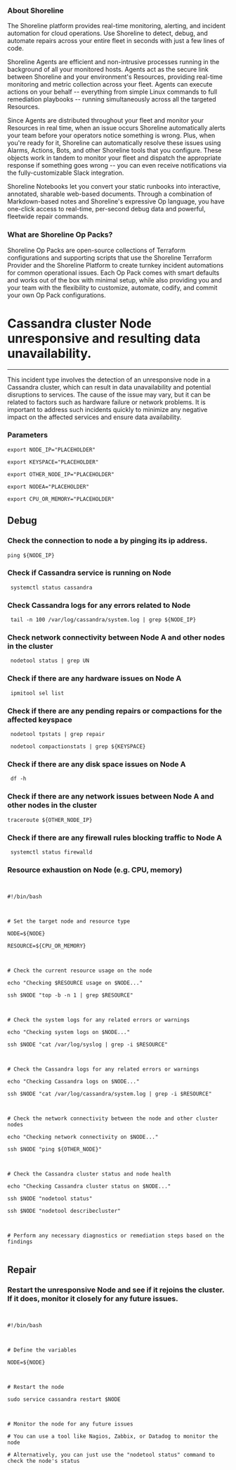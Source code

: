 
### About Shoreline
The Shoreline platform provides real-time monitoring, alerting, and incident automation for cloud operations. Use Shoreline to detect, debug, and automate repairs across your entire fleet in seconds with just a few lines of code.

Shoreline Agents are efficient and non-intrusive processes running in the background of all your monitored hosts. Agents act as the secure link between Shoreline and your environment's Resources, providing real-time monitoring and metric collection across your fleet. Agents can execute actions on your behalf -- everything from simple Linux commands to full remediation playbooks -- running simultaneously across all the targeted Resources.

Since Agents are distributed throughout your fleet and monitor your Resources in real time, when an issue occurs Shoreline automatically alerts your team before your operators notice something is wrong. Plus, when you're ready for it, Shoreline can automatically resolve these issues using Alarms, Actions, Bots, and other Shoreline tools that you configure. These objects work in tandem to monitor your fleet and dispatch the appropriate response if something goes wrong -- you can even receive notifications via the fully-customizable Slack integration.

Shoreline Notebooks let you convert your static runbooks into interactive, annotated, sharable web-based documents. Through a combination of Markdown-based notes and Shoreline's expressive Op language, you have one-click access to real-time, per-second debug data and powerful, fleetwide repair commands.

### What are Shoreline Op Packs?
Shoreline Op Packs are open-source collections of Terraform configurations and supporting scripts that use the Shoreline Terraform Provider and the Shoreline Platform to create turnkey incident automations for common operational issues. Each Op Pack comes with smart defaults and works out of the box with minimal setup, while also providing you and your team with the flexibility to customize, automate, codify, and commit your own Op Pack configurations.

# Cassandra cluster Node unresponsive and resulting data unavailability.
---

This incident type involves the detection of an unresponsive node in a Cassandra cluster, which can result in data unavailability and potential disruptions to services. The cause of the issue may vary, but it can be related to factors such as hardware failure or network problems. It is important to address such incidents quickly to minimize any negative impact on the affected services and ensure data availability.

### Parameters
```shell
export NODE_IP="PLACEHOLDER"

export KEYSPACE="PLACEHOLDER"

export OTHER_NODE_IP="PLACEHOLDER"

export NODEA="PLACEHOLDER"

export CPU_OR_MEMORY="PLACEHOLDER"

```

## Debug

### Check the connection to node a by pinging its ip address.
```shell
ping ${NODE_IP}
```

### Check if Cassandra service is running on Node
```shell
 systemctl status cassandra
```

### Check Cassandra logs for any errors related to Node 
```shell
 tail -n 100 /var/log/cassandra/system.log | grep ${NODE_IP}
```

### Check network connectivity between Node A and other nodes in the cluster
```shell
 nodetool status | grep UN
```

### Check if there are any hardware issues on Node A
```shell
 ipmitool sel list
```

### Check if there are any pending repairs or compactions for the affected keyspace
```shell
 nodetool tpstats | grep repair

 nodetool compactionstats | grep ${KEYSPACE}
```

### Check if there are any disk space issues on Node A
```shell
 df -h
```


### Check if there are any network issues between Node A and other nodes in the cluster
```shell
traceroute ${OTHER_NODE_IP}
```

### Check if there are any firewall rules blocking traffic to Node A
```shell
 systemctl status firewalld
```

### Resource exhaustion on Node (e.g. CPU, memory)
```shell


#!/bin/bash



# Set the target node and resource type

NODE=${NODE}

RESOURCE=${CPU_OR_MEMORY}



# Check the current resource usage on the node

echo "Checking $RESOURCE usage on $NODE..."

ssh $NODE "top -b -n 1 | grep $RESOURCE"



# Check the system logs for any related errors or warnings

echo "Checking system logs on $NODE..."

ssh $NODE "cat /var/log/syslog | grep -i $RESOURCE"



# Check the Cassandra logs for any related errors or warnings

echo "Checking Cassandra logs on $NODE..."

ssh $NODE "cat /var/log/cassandra/system.log | grep -i $RESOURCE"



# Check the network connectivity between the node and other cluster nodes

echo "Checking network connectivity on $NODE..."

ssh $NODE "ping ${OTHER_NODE}"



# Check the Cassandra cluster status and node health

echo "Checking Cassandra cluster status on $NODE..."

ssh $NODE "nodetool status"

ssh $NODE "nodetool describecluster"



# Perform any necessary diagnostics or remediation steps based on the findings


```

## Repair

### Restart the unresponsive Node  and see if it rejoins the cluster. If it does, monitor it closely for any future issues.
```shell


#!/bin/bash



# Define the variables

NODE=${NODE}



# Restart the node

sudo service cassandra restart $NODE



# Monitor the node for any future issues

# You can use a tool like Nagios, Zabbix, or Datadog to monitor the node

# Alternatively, you can just use the "nodetool status" command to check the node's status


```